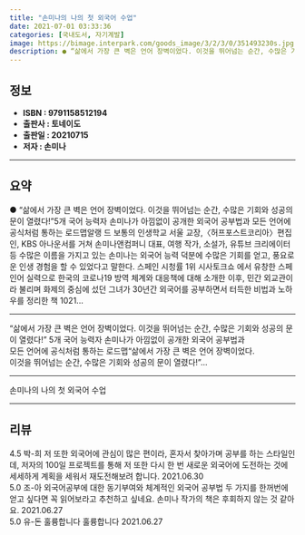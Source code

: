 ```yaml
---
title: "손미나의 나의 첫 외국어 수업"
date: 2021-07-01 03:33:36
categories: [국내도서, 자기계발]
image: https://bimage.interpark.com/goods_image/3/2/3/0/351493230s.jpg
description: ● “삶에서 가장 큰 벽은 언어 장벽이었다. 이것을 뛰어넘는 순간, 수많은 기회와 성공의 문이 열렸다!”5개 국어 능력자 손미나가 아낌없이 공개한 외국어 공부법과 모든 언어에 공식처럼 통하는 로드맵알랭 드 보통의 인생학교 서울 교장,〈허프포스트코리아〉편집인, KBS 아나운서를 거쳐
---
```


## **정보**

- **ISBN : 9791158512194**
- **출판사 : 토네이도**
- **출판일 : 20210715**
- **저자 : 손미나**

------



## **요약**

●  “삶에서 가장 큰 벽은 언어 장벽이었다.  이것을 뛰어넘는 순간, 수많은 기회와 성공의 문이 열렸다!”5개 국어 능력자 손미나가 아낌없이 공개한 외국어 공부법과 모든 언어에 공식처럼 통하는 로드맵알랭 드 보통의 인생학교 서울 교장,〈허프포스트코리아〉편집인, KBS 아나운서를 거쳐 손미나앤컴퍼니 대표, 여행 작가, 소설가, 유튜브 크리에이터 등 수많은 이름을 가지고 있는 손미나는 외국어 능력 덕분에 수많은 기회를 얻고, 풍요로운 인생 경험을 할 수 있었다고 말한다. 스페인 시청률 1위 시사토크쇼 에서 유창한 스페인어 실력으로 한국의 코로나19 방역 체계와 대응책에 대해 소개한 이후, 민간 외교관이라 불리며 화제의 중심에 섰던 그녀가 30년간 외국어를 공부하면서 터득한 비법과 노하우를 정리한 책 1021...

------

“삶에서 가장 큰 벽은 언어 장벽이었다.
이것을 뛰어넘는 순간, 수많은 기회와 성공의 문이 열렸다!”
5개 국어 능력자 손미나가 아낌없이 공개한 외국어 공부법과  
모든 언어에 공식처럼 통하는 로드맵“삶에서 가장 큰 벽은 언어 장벽이었다.  
이것을 뛰어넘는 순간, 수많은 기회와 성공의 문이 열렸다!”... 

------


손미나의 나의 첫 외국어 수업 

------


## **리뷰** 

4.5 박-희 저 또한 외국어에 관심이 많은 편이라, 혼자서 찾아가며 공부를 하는 스타일인데, 저자의 100일 프로젝트를 통해 저 또한 다시 한 번 새로운 외국어에 도전하는 것에 세세하게 계획을 세워서 재도전해보려 합니다. 2021.06.30 <br/>5.0 조-아 외국어공부에 대한 동기부여와 체계적인 외국어 공부법 두 가지를 한꺼번에 얻고 싶다면 꼭 읽어보라고 추천하고 싶네요. 손미나 작가의 책은 후회하지 않는 것 같아요. 2021.06.27 <br/>5.0 유-돈 훌륭합니다 훌륭합니다  2021.06.27 <br/>